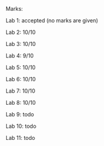 Marks:
 
 Lab 1: accepted (no marks are given)

  Lab 2: 10/10

  Lab 3: 10/10

  Lab 4: 9/10

  Lab 5: 10/10

  Lab 6: 10/10

  Lab 7: 10/10

  Lab 8: 10/10

  Lab 9: todo

  Lab 10: todo

  Lab 11: todo
